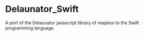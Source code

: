# Delaunator_Swift
A port of the Delaunator javascript library of mapbox to the Swift programming language.
